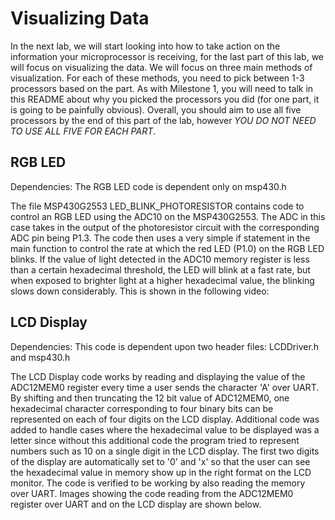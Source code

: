 # Visualizing Data
In the next lab, we will start looking into how to take action on the information your microprocessor is receiving, for the last part of this lab, we will focus on visualizing the data. We will focus on three main methods of visualization. For each of these methods, you need to pick between 1-3 processors based on the part. As with Milestone 1, you will need to talk in this README about why you picked the processors you did (for one part, it is going to be painfully obvious). Overall, you should aim to use all five processors by the end of this part of the lab, however _YOU DO NOT NEED TO USE ALL FIVE FOR EACH PART_.

## RGB LED
Dependencies: The RGB LED code is dependent only on msp430.h

The file MSP430G2553 LED_BLINK_PHOTORESISTOR contains code to control an RGB LED using the ADC10 on the MSP430G2553. The ADC in this case takes in the output of the photoresistor circuit with the corresponding ADC pin being P1.3. The code then uses a very simple if statement in the main function to control the rate at which the red LED (P1.0) on the RGB LED blinks. If the value of light detected in the ADC10 memory register is less than a certain hexadecimal threshold, the LED will blink at a fast rate, but when exposed to brighter light at a higher hexadecimal value, the blinking slows down considerably. This is shown in the following video:
 
## LCD Display
Dependencies: This code is dependent upon two header files: LCDDriver.h and msp430.h

The LCD Display code works by reading and displaying the value of the ADC12MEM0 register every time a user sends the character 'A' over UART. By shifting and then truncating the 12 bit value of ADC12MEM0, one hexadecimal character corresponding to four binary bits can be represented on each of four digits on the LCD display. Additional code was added to handle cases where the hexadecimal value to be displayed was a letter since without this additional code the program tried to represent numbers such as 10 on a single digit in the LCD display. The first two digits of the display are automatically set to '0' and 'x' so that the user can see the hexadecimal value in memory show up in the right format on the LCD monitor. The code is verified to be working by also reading the memory over UART. Images showing the code reading from the ADC12MEM0 register over UART and on the LCD display are shown below. 

